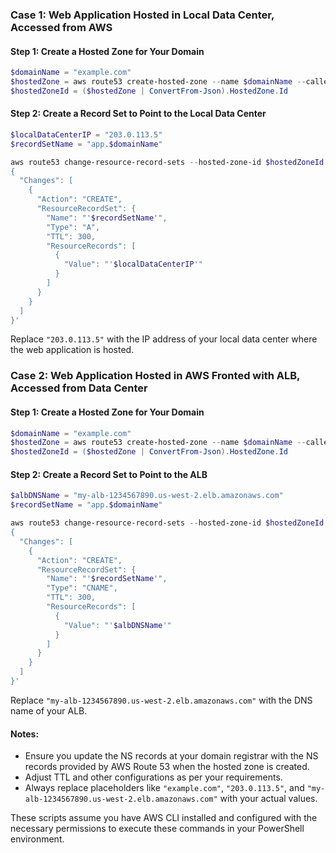 ### Case 1: Web Application Hosted in Local Data Center, Accessed from AWS

#### Step 1: Create a Hosted Zone for Your Domain
```powershell
$domainName = "example.com"
$hostedZone = aws route53 create-hosted-zone --name $domainName --caller-reference $(Get-Date).ToUniversalTime()
$hostedZoneId = ($hostedZone | ConvertFrom-Json).HostedZone.Id
```

#### Step 2: Create a Record Set to Point to the Local Data Center
```powershell
$localDataCenterIP = "203.0.113.5"
$recordSetName = "app.$domainName"

aws route53 change-resource-record-sets --hosted-zone-id $hostedZoneId --change-batch '
{
  "Changes": [
    {
      "Action": "CREATE",
      "ResourceRecordSet": {
        "Name": "'$recordSetName'",
        "Type": "A",
        "TTL": 300,
        "ResourceRecords": [
          {
            "Value": "'$localDataCenterIP'"
          }
        ]
      }
    }
  ]
}'
```

Replace `"203.0.113.5"` with the IP address of your local data center where the web application is hosted.

### Case 2: Web Application Hosted in AWS Fronted with ALB, Accessed from Data Center

#### Step 1: Create a Hosted Zone for Your Domain
```powershell
$domainName = "example.com"
$hostedZone = aws route53 create-hosted-zone --name $domainName --caller-reference $(Get-Date).ToUniversalTime()
$hostedZoneId = ($hostedZone | ConvertFrom-Json).HostedZone.Id
```

#### Step 2: Create a Record Set to Point to the ALB
```powershell
$albDNSName = "my-alb-1234567890.us-west-2.elb.amazonaws.com"
$recordSetName = "app.$domainName"

aws route53 change-resource-record-sets --hosted-zone-id $hostedZoneId --change-batch '
{
  "Changes": [
    {
      "Action": "CREATE",
      "ResourceRecordSet": {
        "Name": "'$recordSetName'",
        "Type": "CNAME",
        "TTL": 300,
        "ResourceRecords": [
          {
            "Value": "'$albDNSName'"
          }
        ]
      }
    }
  ]
}'
```

Replace `"my-alb-1234567890.us-west-2.elb.amazonaws.com"` with the DNS name of your ALB.

#### Notes:
- Ensure you update the NS records at your domain registrar with the NS records provided by AWS Route 53 when the hosted zone is created.
- Adjust TTL and other configurations as per your requirements.
- Always replace placeholders like `"example.com"`, `"203.0.113.5"`, and `"my-alb-1234567890.us-west-2.elb.amazonaws.com"` with your actual values.

These scripts assume you have AWS CLI installed and configured with the necessary permissions to execute these commands in your PowerShell environment.

